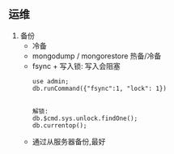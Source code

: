 ## 运维
1. 备份
	- 冷备
	- mongodump / mongorestore  热备/冷备
	- fsync + 写入锁: 写入会阻塞
		```
		use admin;
		db.runCommand({"fsync":1, "lock": 1})


		解锁:
		db.$cmd.sys.unlock.findOne();
		db.currentop();
		```
	- 通过从服务器备份,最好
